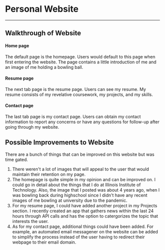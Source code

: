# Personal Website

***

## Walkthrough of Website

#### Home page

The default page is the homepage. Users would default to this page when first entering the website. The page contains a little introduction of me and an image of me holding a bowling ball.

#### Resume page

The next tab page is the resume page. Users can see my resume. My resume consists of my revelative coursework, my projects, and my skills.

#### Contact page

The last tab page is my contact page. Users can obtain my contact information to report any concerns or have any questions for follow-up after going through my website.

## Possible Improvements to Website

There are a bunch of things that can be improved on this website but was time gated.
1. There weren't a lot of images that will appeal to the user that would maintain their retention on my page.
2. The homepage is quite simple in my opinion and can be improved on. I could go in detail about the things that I do at Illinois Institute of Technology. Also, the image that I posted was about 4 years ago, when I was bowling back during highschool since I didn't have any recent images of me bowling at university due to the pandemic.
3. For my resume page, I could have added another project in my Projects section. I recently created an app that gathers news within the last 24 hours through API calls and has the option to catergorizes the topic that interests the user.
4. As for my contact page, additional things could have been added. For example, an automated email messagener on the website can be added to simplify the process instead of the user having to redirect their webpage to their email domain.